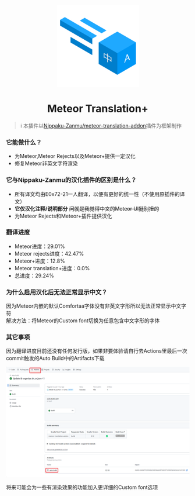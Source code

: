 <div align="center">
<img src="/assets/logo.png" alt="meteor-translation-plus" width="225px" />

<h1>Meteor Translation+</h1>
</div>

> ℹ️ 本插件以[Nippaku-Zanmu/meteor-translation-addon](https://github.com/Nippaku-Zanmu/meteor-translation-addon)插件为框架制作

### 它能做什么？
- 为Meteor,Meteor Rejects以及Meteor+提供一定汉化
- 修复Meteor非英文字符渲染

### 它与Nippaku-Zanmu的汉化插件的区别是什么？
- 所有译文均由E0x72-21一人翻译，以便有更好的统一性（不使用原插件的译文）
- **它仅汉化注释/说明部分** ~~问就是我觉得中文的Meteor UI挺别扭的~~
- 为Meteor Rejects和Meteor+插件提供汉化

### 翻译进度
- Meteor进度：29.01%
- Meteor rejects进度：42.47%
- Meteor+进度：12.8%
- Meteor translation+进度：0.0%
- 总进度：29.24%

### 为什么启用汉化后无法正常显示中文？
因为Meteor内嵌的默认Comfortaa字体没有非英文字形所以无法正常显示中文字符
\
解决方法：将Meteor的Custom font切换为任意包含中文字形的字体

### 其它事项

因为翻译进度目前还没有任何发行版，如果非要体验请自行去Actions里最后一次commit触发的Auto Build中的Artifacts下载

![Auto Build](/assets/Auto_Build.png)

将来可能会为一些有渲染效果的功能加入更详细的Custom font选项
